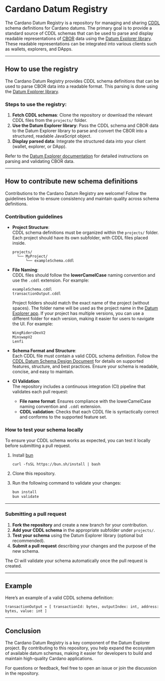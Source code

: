 # Cardano Datum Registry

The Cardano Datum Registry is a repository for managing and sharing [CDDL](https://datatracker.ietf.org/doc/html/rfc8610) schema definitions for Cardano datums.
The primary goal is to provide a standard source of CDDL schemas that can be used to parse and display readable representations of [CBOR](https://cbor.io/) data using the [Datum Explorer library](https://github.com/WingRiders/datum-explorer).
These readable representations can be integrated into various clients such as wallets, explorers, and DApps.

---

## How to use the registry

The Cardano Datum Registry provides CDDL schema definitions that can be used to parse CBOR data into a readable format. This parsing is done using the [Datum Explorer library](https://github.com/WingRiders/datum-explorer).

### Steps to use the registry:

1. **Fetch CDDL schemas**: Clone the repository or download the relevant CDDL files from the `projects/` folder.
2. **Use the Datum Explorer library**: Pass the CDDL schema and CBOR data to the Datum Explorer library to parse and convert the CBOR into a structured, readable JavaScript object.
3. **Display parsed data**: Integrate the structured data into your client (wallet, explorer, or DApp).

Refer to the [Datum Explorer documentation](https://github.com/wingriders/datum-explorer) for detailed instructions on parsing and validating CBOR data.

---

## How to contribute new schema definitions

Contributions to the Cardano Datum Registry are welcome! Follow the guidelines below to ensure consistency and maintain quality across schema definitions.

### Contribution guidelines

- **Project Structure**:  
  CDDL schema definitions must be organized within the `projects/` folder. Each project should have its own subfolder, with CDDL files placed inside.

  ```
  projects/
    └── MyProject/
        └── exampleSchema.cddl
  ```

- **File Naming**:  
  CDDL files should follow the **lowerCamelCase** naming convention and use the `.cddl` extension. For example:

  ```
  exampleSchema.cddl
  transactionOutput.cddl
  ```

  Project folders should match the exact name of the project (without spaces). The folder name will be used as the project name in the [Datum Explorer app](https://github.com/WingRiders/datum-explorer). If your project has multiple versions, you can use a different folder for each version, making it easier for users to navigate the UI. For example:

  ```
  WingRidersDexV2
  MinswapV2
  Lenfi
  ```

- **Schema Format and Structure**:  
  Each CDDL file must contain a valid CDDL schema definition. Follow the [CDDL Datum Schema Design Document](https://github.com/WingRiders/datum-explorer/blob/main/docs/cddlDatumSchemaDesign.md) for details on supported features, structure, and best practices. Ensure your schema is readable, concise, and easy to maintain.

- **CI Validation**:  
  The repository includes a continuous integration (CI) pipeline that validates each pull request:
  - **File name format**: Ensures compliance with the lowerCamelCase naming convention and `.cddl` extension.
  - **CDDL validation**: Checks that each CDDL file is syntactically correct and conforms to the supported feature set.

### How to test your schema locally

To ensure your CDDL schema works as expected, you can test it locally before submitting a pull request.

1. Install [bun](https://bun.sh/)

   ```shell
   curl -fsSL https://bun.sh/install | bash
   ```

2. Clone this repository.
3. Run the following command to validate your changes:
   ```bash
   bun install
   bun validate
   ```

---

### Submitting a pull request

1. **Fork the repository** and create a new branch for your contribution.
2. **Add your CDDL schema** in the appropriate subfolder under `projects/`.
3. **Test your schema** using the Datum Explorer library (optional but recommended).
4. **Submit a pull request** describing your changes and the purpose of the new schema.

The CI will validate your schema automatically once the pull request is created.

---

## Example

Here’s an example of a valid CDDL schema definition:

```cddl
transactionOutput = [ transactionId: bytes, outputIndex: int, address: bytes, value: int ]
```

---

## Conclusion

The Cardano Datum Registry is a key component of the Datum Explorer project. By contributing to this repository, you help expand the ecosystem of available datum schemas, making it easier for developers to build and maintain high-quality Cardano applications.

For questions or feedback, feel free to open an issue or join the discussion in the repository.

